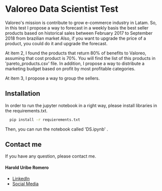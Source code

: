 
# Valoreo Data Scientist Test

Valoreo's mission is contribute to grow e-commerce industry in Latam. So, in this test I propose a way to forecast in a weekly basis the best seller products based on historical sales between February 2017 to September 2018 from brazilian market Also, if you want to upgrade the price of a product, you could do it and upgrade the forecast.

At item 2, I found the products that return 80% of benefits to Valoreo, assuming that cost product is 70%. You will find the list of this products in 'pareto_products.csv' file. In addition, I propose a way to distribute a marketing budget based on profit by most profitable categories.

At item 3, I propose a way to group the sellers.

## Installation

In order to run the jupyter notebook in a right way, please install libraries in the requirements.txt.

```bash
  pip install -r requierements.txt 
```

Then, you can run the notebook called 'DS.ipynb' .

## Contact me
If you have any question, please contact me.

#### Harold Uribe Romero

- [LinkedIn](https://www.linkedin.com/in/haroldgiovannyuribe/)
- [Social Media](https://bio.link/haroldgio)


